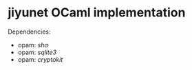 jiyunet OCaml implementation
============================

Dependencies:

- opam: _sha_
- opam: _sqlite3_
- opam: _cryptokit_